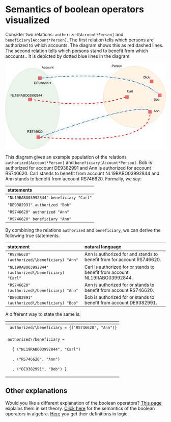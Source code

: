 # Semantics of boolean operators visualized

Consider two relations: `authorized[Account*Person]` and `beneficiary[Account*Person]`. The first relation tells which persons are authorized to which accounts. The diagram shows this as red dashed lines. The second relation tells which persons stand to benefit from which accounts.. It is depicted by dotted blue lines in the diagram.

![](../../../.gitbook/assets/untitled-diagram-2.png)

This diagram gives an example population of the relations `authorized[Account*Person]` and `beneficiary[Account*Person]`. Bob is authorized for account DE9382991 and Ann is authorized for account RS746620. Carl stands to benefit from account NL19RABO03992844 and Ann stands to benefit from account RS746620. Formally, we say:

| statements |
| :--- |
| `"NL19RABO03992844" beneficiary "Carl"` |
| `"DE9382991" authorized "Bob"` |
| `"RS746620" authorized "Ann"` |
| `"RS746620" beneficiary "Ann"` |

By combining the relations `authorized` and `beneficiary`, we can derive the following true statements.

| statement |  natural language |
| :--- | :--- |
| `"RS746620" (authorized/\beneficiary) "Ann"` | Ann is authorized for and stands to benefit from for account RS746620. |
| `"NL19RABO03992844" (authorized\/beneficiary) "Carl"` | Carl is authorized for or stands to benefit from account NL19RABO03992844. |
| `"RS746620" (authorized\/beneficiary) "Ann"` | Ann is authorized for or stands to benefit from account RS746620. |
| `"DE9382991" (authorized\/beneficiary) "Bob"` | Bob is authorized for or stands to benefit from account DE9382991. |



A different way to state the same is:

<table>
  <thead>
    <tr>
      <th style="text-align:left"></th>
    </tr>
  </thead>
  <tbody>
    <tr>
      <td style="text-align:left"><code> authorized/\beneficiary = {(&quot;RS746620&quot;, &quot;Ann&quot;)}</code>
      </td>
    </tr>
    <tr>
      <td style="text-align:left">
        <p><code>authorized\/beneficiary = </code>
        </p>
        <p><code>  { (&quot;NL19RABO03992844&quot;, &quot;Carl&quot;)</code>
        </p>
        <p><code>  , (&quot;RS746620&quot;, &quot;Ann&quot;)</code>
        </p>
        <p><code>  , (&quot;DE9382991&quot;, &quot;Bob&quot;) }</code>
        </p>
      </td>
    </tr>
  </tbody>
</table>

## Other explanations

Would you like a different explanation of the boolean operators? [This page](../semantics-in-sets/boolean-operators-sets.md) explains them in set theory. [Click here](../semantics-in-algebra/boolean-operators-in-algebra.md) for the semantics of the boolean operators in algebra. [Here](../semantics-in-logic/boolean-operators.md) you get their definitions in logic.

